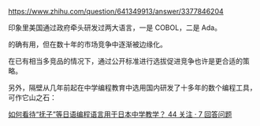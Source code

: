 https://www.zhihu.com/question/641349913/answer/3377846204

印象里美国通过政府牵头研发过两大语言，一是 COBOL，二是 Ada。

的确有用，但在数十年的市场竞争中逐渐被边缘化。

在已有相当多竞品的情况下，通过公开标准进行选拔促进竞争也许是更合适的策略。

另外，隔壁从几年前起在中学编程教育中选用国内研发了十多年的数个编程工具，可作它山之石：

[如何看待“抚子”等日语编程语言用于日本中学教学？
44 关注 · 7 回答问题](https://www.zhihu.com/question/510639541)
